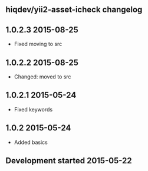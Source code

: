 hiqdev/yii2-asset-icheck changelog
----------------------------------

## 1.0.2.3 2015-08-25

- Fixed moving to src

## 1.0.2.2 2015-08-25

- Changed: moved to src

## 1.0.2.1 2015-05-24

- Fixed keywords

## 1.0.2 2015-05-24

- Added basics

## Development started 2015-05-22

